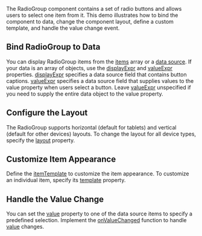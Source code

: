 The RadioGroup component contains a set of radio buttons and allows users to select one item from it. This demo illustrates how to bind the component to data, change the component layout, define a custom template, and handle the value change event.

## Bind RadioGroup to Data

You can display RadioGroup items from the [items](/Documentation/ApiReference/UI_Components/dxRadioGroup/Configuration/items/) array or a [data source](/Documentation/ApiReference/UI_Components/dxRadioGroup/Configuration/#dataSource). If your data is an array of objects, use the [displayExpr](/Documentation/ApiReference/UI_Components/dxRadioGroup/Configuration/#displayExpr) and [valueExpr](/Documentation/ApiReference/UI_Components/dxRadioGroup/Configuration/#valueExpr) properties. [displayExpr](/Documentation/ApiReference/UI_Components/dxRadioGroup/Configuration/#displayExpr) specifies a data source field that contains button captions. [valueExpr](/Documentation/ApiReference/UI_Components/dxRadioGroup/Configuration/#valueExpr) specifies a data source field that supplies values to the value property when users select a button. Leave [valueExpr](/Documentation/ApiReference/UI_Components/dxRadioGroup/Configuration/#valueExpr) unspecified if you need to supply the entire data object to the value property.

## Configure the Layout

The RadioGroup supports horizontal (default for tablets) and vertical (default for other devices) layouts. To change the layout for all device types, specify the [layout](/Documentation/ApiReference/UI_Components/dxRadioGroup/Configuration/#layout) property.

## Customize Item Appearance

Define the [itemTemplate](/Documentation/ApiReference/UI_Components/dxRadioGroup/Configuration/#itemTemplate) to customize the item appearance. To customize an individual item, specify its [template](/Documentation/ApiReference/UI_Components/dxRadioGroup/Configuration/items/#template) property.

## Handle the Value Change 

You can set the [value](/Documentation/ApiReference/UI_Components/dxRadioGroup/Configuration/#value) property to one of the data source items to specify a predefined selection. Implement the [onValueChanged](/Documentation/ApiReference/UI_Components/dxRadioGroup/Configuration/#onValueChanged) function to handle [value](/Documentation/ApiReference/UI_Components/dxRadioGroup/Configuration/#value) changes.